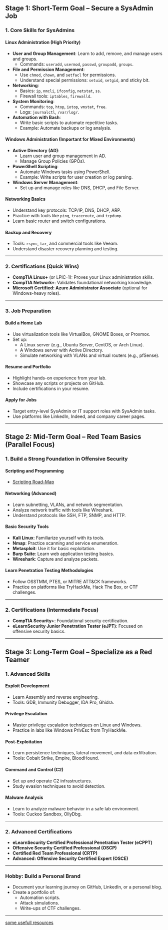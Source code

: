 ## **Stage 1: Short-Term Goal – Secure a SysAdmin Job**

### **1. Core Skills for SysAdmins**

#### **Linux Administration (High Priority)**
- **User and Group Management**: Learn to add, remove, and manage users and groups.
  - Commands: `useradd`, `usermod`, `passwd`, `groupadd`, `groups`.
- **File and Permission Management**:
  - Use `chmod`, `chown`, and `setfacl` for permissions.
  - Understand special permissions: `setuid`, `setgid`, and sticky bit.
- **Networking**:
  - Basics: `ip`, `nmcli`, `ifconfig`, `netstat`, `ss`.
  - Firewall tools: `iptables`, `firewalld`.
- **System Monitoring**:
  - Commands: `top`, `htop`, `iotop`, `vmstat`, `free`.
  - Logs: `journalctl`, `/var/log/`.
- **Automation with Bash**:
  - Write basic scripts to automate repetitive tasks.
  - Example: Automate backups or log analysis.

#### **Windows Administration (Important for Mixed Environments)**
- **Active Directory (AD)**:
  - Learn user and group management in AD.
  - Manage Group Policies (GPOs).
- **PowerShell Scripting**:
  - Automate Windows tasks using PowerShell.
  - Example: Write scripts for user creation or log parsing.
- **Windows Server Management**:
  - Set up and manage roles like DNS, DHCP, and File Server.

#### **Networking Basics**
- Understand key protocols: TCP/IP, DNS, DHCP, ARP.
- Practice with tools like `ping`, `traceroute`, and `tcpdump`.
- Learn basic router and switch configurations.

#### **Backup and Recovery**
- Tools: `rsync`, `tar`, and commercial tools like Veeam.
- Understand disaster recovery planning and testing.

---

### **2. Certifications (Quick Wins)**

- **CompTIA Linux+** (or LPIC-1): Proves your Linux administration skills.
- **CompTIA Network+**: Validates foundational networking knowledge.
- **Microsoft Certified: Azure Administrator Associate** (optional for Windows-heavy roles).

---

### **3. Job Preparation**

#### **Build a Home Lab**
- Use virtualization tools like VirtualBox, GNOME Boxes, or Proxmox.
- Set up:
  - A Linux server (e.g., Ubuntu Server, CentOS, or Arch Linux).
  - A Windows server with Active Directory.
  - Simulate networking with VLANs and virtual routers (e.g., pfSense).

#### **Resume and Portfolio**
- Highlight hands-on experience from your lab.
- Showcase any scripts or projects on GitHub.
- Include certifications in your resume.

#### **Apply for Jobs**
- Target entry-level SysAdmin or IT support roles with SysAdmin tasks.
- Use platforms like LinkedIn, Indeed, and company career pages.

---

## **Stage 2: Mid-Term Goal – Red Team Basics (Parallel Focus)**

### **1. Build a Strong Foundation in Offensive Security**

#### **Scripting and Programming**
- [Scripting Road-Map](Scripting.md)

#### **Networking (Advanced)**
- Learn subnetting, VLANs, and network segmentation.
- Analyze network traffic with tools like Wireshark.
- Understand protocols like SSH, FTP, SNMP, and HTTP.

#### **Basic Security Tools**
- **Kali Linux**: Familiarize yourself with its tools.
- **Nmap**: Practice scanning and service enumeration.
- **Metasploit**: Use it for basic exploitation.
- **Burp Suite**: Learn web application testing basics.
- **Wireshark**: Capture and analyze packets.

#### **Learn Penetration Testing Methodologies**
- Follow OSSTMM, PTES, or MITRE ATT&CK frameworks.
- Practice on platforms like TryHackMe, Hack The Box, or CTF challenges.

---

### **2. Certifications (Intermediate Focus)**
- **CompTIA Security+**: Foundational security certification.
- **eLearnSecurity Junior Penetration Tester (eJPT)**: Focused on offensive security basics.

---

## **Stage 3: Long-Term Goal – Specialize as a Red Teamer**

### **1. Advanced Skills**

#### **Exploit Development**
- Learn Assembly and reverse engineering.
- Tools: GDB, Immunity Debugger, IDA Pro, Ghidra.

#### **Privilege Escalation**
- Master privilege escalation techniques on Linux and Windows.
- Practice in labs like Windows PrivEsc from TryHackMe.

#### **Post-Exploitation**
- Learn persistence techniques, lateral movement, and data exfiltration.
- Tools: Cobalt Strike, Empire, BloodHound.

#### **Command and Control (C2)**
- Set up and operate C2 infrastructures.
- Study evasion techniques to avoid detection.

#### **Malware Analysis**
- Learn to analyze malware behavior in a safe lab environment.
- Tools: Cuckoo Sandbox, OllyDbg.

---

### **2. Advanced Certifications**
- **eLearnSecurity Certified Professional Penetration Tester (eCPPT)**
- **Offensive Security Certified Professional (OSCP)**
- **Certified Red Team Professional (CRTP)**
- **Advanced: Offensive Security Certified Expert (OSCE)**

---

### **Hobby: Build a Personal Brand**
- Document your learning journey on GitHub, LinkedIn, or a personal blog.
- Create a portfolio of:
  - Automation scripts.
  - Attack simulations.
  - Write-ups of CTF challenges.

---

[some usefull resources](Resources/resources.md) 